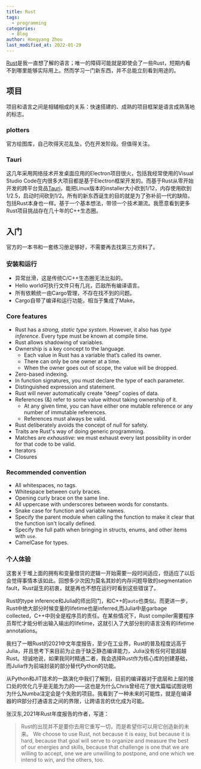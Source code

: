 ```yaml
---
title: Rust
tags:
  - programming
categories:
  - Blog
author: Hongyang Zhou
last_modified_at: 2022-01-29
---
```


[Rust](https://www.rust-lang.org/)是我一直想了解的语言；唯一的障碍可能就是即使会了一些Rust，短期内看不到哪里能够实际用上。然而学习一门新东西，并不总能立刻看到用途的。

## 项目

项目和语言之间是相辅相成的关系：快速搭建的、成熟的项目框架是语言成熟落地的标志。

### plotters

官方绘图库，自己吹得天花乱坠，仍在开发阶段。但值得关注。

### Tauri

这几年采用网络技术开发桌面应用的Electron项目很火，包括我经常使用的Visual Studio Code在内很多大项目都是基于Electron框架开发的。而基于Rust从零开始开发的跨平台竞品[Tauri](https://github.com/tauri-apps/tauri)，能把Linux版本的installer大小砍到1/12，内存使用砍到1/2.5，启动时间砍到1/2。所有的新东西诞生的目的就是为了弥补前一代的缺陷，包括Rust本身也一样。基于一个基本想法，带领一个技术潮流。我愿意看到更多Rust项目挑战存在几十年的C++生态圈。

## 入门

官方的一本书和一套练习册足够好，不需要再去找第三方资料了。

### 安装和运行

* 异常丝滑，这是传统C/C++生态圈无法比拟的。
* Hello world可执行文件只有几兆，匹敌所有编译语言。
* 所有依赖统一由Cargo管理，不存在找不到的问题。
* Cargo自带了编译和运行功能，相当于集成了Make。

### Core features

* Rust has a _strong, static type system_. However, it also has _type inference_. Every type must be known at compile time.
* Rust allows shadowing of variables.
* Ownership is a key concept to the language.
  * Each value in Rust has a variable that’s called its owner.
  * There can only be one owner at a time.
  * When the owner goes out of scope, the value will be dropped.
* Zero-based indexing.
* In function signatures, you must declare the type of each parameter.
* Distinguished expression and statement.
* Rust will never automatically create “deep” copies of data.
* References (&) refer to some value without taking ownership of it.
  * At any given time, you can have either one mutable reference or any number of immutable references.
  * References must always be valid.
* Rust deliberately avoids the concept of _null_ for safety.
* Traits are Rust's way of doing generic programming.
* Matches are _exhaustive_: we must exhaust every last possibility in order for that code to be valid.
* Iterators
* Closures

### Recommended convention

* All whitespaces, no tags.
* Whitespace between curly braces.
* Opening curly brace on the same line.
* All uppercase with underscores between words for constants.
* Snake case for function and variable names.
* Specify the parent module when calling the function to make it clear that the function isn't locally defined.
* Specify the full path when bringing in structs, enums, and other items with `use`.
* CamelCase for types.

### 个人体验

这套关于堆上面的拥有和变量借贷的逻辑一开始需要一段时间适应，但适应了以后会觉得事情本该如此。回想多少次因为莫名其妙的内存问题导致的segmentation fault，Rust诞生的初衷，就是再也不想在运行时看到这些错误了。

Rust的type inference和Julia的师出同门，和C++的`auto`也类似。而更进一步，Rust中绝大部分时候变量的lifetime也是inferred,而Julia中是garbage collected，C++中则全是程序员的责任。在某些情况下，Rust compiler需要程序员帮忙才能分析出输入输出的lifetime，这就引入了大部分别的语言没有的lifetime annotations。

我扫了一眼Rust的2021中文年度报告，至少在工业界，Rust的普及程度远高于Julia，并且思考下来目前为止由于缺乏静态编译能力，Julia没有任何可能超越Rust。坦诚地说，如果我同时精通二者，我会选择Rust作为核心库的创建基础，而Julia作为前端封装的部分替代Python的功能。

从Python和JIT技术的一路演化中我们了解到，目前的编译器对于底层和上层的接口处的优化几乎是无能为力的——这也是为什么Chris曾经花了很大篇幅试图说明为什么Numba注定会是个失败的项目。我看到了一种未来的可能性，就是在编译器的IR部分打通语言之间的界限，让跨语言的优化成为可能。

张汉东,2021年Rust年度报告的作者，写道：
> Rust的出现并不是要你去用它重写一切，而是希望你可以用它创造新的未来。
> We choose to use Rust, not because it is easy, but because it is hard, because that goal will serve to organize and measure the best of our energies and skills, because that challenge is one that we are willing to accept, one we are unwilling to postpone, and one which we intend to win, and the others, too.

